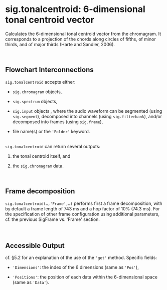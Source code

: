 # sig.tonalcentroid: 6-dimensional tonal centroid vector #

Calculates the 6-dimensional tonal centroid vector from the chromagram. It corresponds to a projection of the chords along circles of fifths, of minor thirds, and of major thirds (Harte and Sandler, 2006).

<br>
<h2>Flowchart Interconnections</h2>

<code>sig.tonalcentroid</code> accepts either:<br>
<ul><li><code>sig.chromagram</code> objects,<p>
</li><li><code>sig.spectrum</code> objects,<p>
</li><li><code>sig.input</code> objects , where the audio waveform can be segmented (using <code>sig.segment</code>), decomposed into channels (using <code>sig.filterbank</code>), and/or decomposed into frames (using <code>sig.frame</code>),<p>
</li><li>file name(s) or the <code>'Folder'</code> keyword.</li></ul>

<br>
<code>sig.tonalcentroid</code> can return several outputs:<br>
<ol><li>the tonal centroid itself, and<p>
</li><li>the <code>sig.chromagram</code> data.</li></ol>

<br>
<h2>Frame decomposition</h2>
<code>sig.tonalcentroid(…,'Frame',…)</code> performs first a frame decomposition, with by default a frame length of 743 ms and a hop factor of 10% (74.3 ms). For the specification of other frame configuration using additional parameters, cf. the previous SigFrame vs. 'Frame' section.<br>
<br>
<br>
<h2>Accessible Output</h2>
cf. §5.2 for an explanation of the use of the <code>'get'</code> method. Specific fields:<br>
<ul><li><code>'Dimensions'</code>: the index of the 6 dimensions (same as <code>'Pos'</code>),<p>
</li><li><code>'Positions'</code>: the position of each data within the 6-dimensional space (same as <code>'Data'</code>).